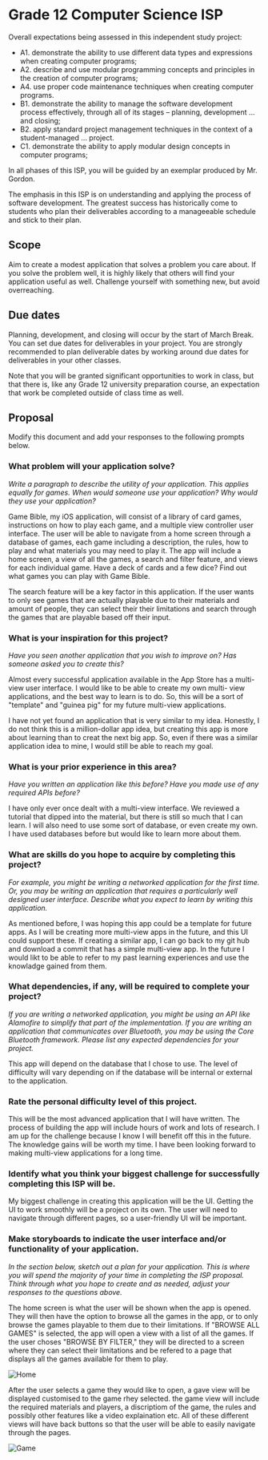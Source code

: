 # Grade 12 Computer Science ISP

Overall expectations being assessed in this independent study project:

* A1. 	demonstrate the ability to use different data types and expressions when creating computer programs;
* A2. 	describe and use modular programming concepts and principles in the creation of computer programs;
* A4. 	use proper code maintenance techniques when creating computer programs.
* B1. 	demonstrate the ability to manage the software development process effectively, through all of its stages – planning, development ... and closing;
* B2. 	apply standard project management techniques in the context of a student-managed ... project.
* C1. 	demonstrate the ability to apply modular design concepts in computer programs;

In all phases of this ISP, you will be guided by an exemplar produced by Mr. Gordon.

The emphasis in this ISP is on understanding and applying the process of software development. The greatest success has historically come to students who plan their deliverables according to a manageeable schedule and stick to their plan.

## Scope

Aim to create a modest application that solves a problem you care about. If you solve the problem well, it is highly likely that others will find your application useful as well. Challenge yourself with something new, but avoid overreaching.

## Due dates

Planning, development, and closing will occur by the start of March Break. You can set due dates for deliverables in your project. You are strongly recommended to plan deliverable dates by working around due dates for deliverables in your other classes.

Note that you will be granted significant opportunities to work in class, but that there is, like any Grade 12 university preparation course, an expectation that work be completed outside of class time as well.

## Proposal

Modify this document and add your responses to the following prompts below.

### What problem will your application solve?

*Write a paragraph to describe the utility of your application. This applies equally for games. When would someone use your application? Why would they use your application?*

Game Bible, my iOS application, will consist of a library of card games, instructions on how to play each game, and a multiple view controller user interface. The user will be able to navigate from a home screen through a database of games, each game including a description, the rules, how to play and what materials you may need to play it. The app will include a home screen, a view of all the games, a search and filter feature, and views for each individual game. Have a deck of cards and a few dice? Find out what games you can play with Game Bible.

The search feature will be a key factor in this application. If the user wants to only see games that are actually playable due to their materials and amount of people, they can select their their limitations and search through the games that are playable based off their input. 

### What is your inspiration for this project?

*Have you seen another application that you wish to improve on? Has someone asked you to create this?*

Almost every successful application available in the App Store has a multi-view user interface. I would like to be able to create my own multi- view applications, and the best way to learn is to do. So, this will be a sort of "template" and "guinea pig" for my future multi-view applications. 

I have not yet found an application that is very similar to my idea. Honestly, I do not think this is a million-dollar app idea, but creating this app is more about learning than to creat the next big app. So, even if there was a similar application idea to mine, I would still be able to reach my goal. 

### What is your prior experience in this area?

*Have you written an application like this before? Have you made use of any required APIs before?*

I have only ever once dealt with a multi-view interface. We reviewed a tutorial that dipped into the material, but there is still so much that I can learn. I will also need to use some sort of database, or even create my own. I have used databases before but would like to learn more about them. 

### What are skills do you hope to acquire by completing this project?

*For example, you might be writing a networked application for the first time. Or, you may be writing an application that requires a particularly well designed user interface. Describe what you expect to learn by writing this application.*

As mentioned before, I was hoping this app could be a template for future apps. As I will be creating more multi-view apps in the future, and this UI could support these. If creating a similar app, I can go back to my git hub and download a commit that has a simple multi-view app. In the future I would likt to be able to refer to my past learning experiences and use the knowladge gained from them. 

### What dependencies, if any, will be required to complete your project?

*If you are writing a networked application, you might be using an API like Alamofire to simplify that part of the implementation. If you are writing an application that communicates over Bluetooth, you may be using the Core Bluetooth framework. Please list any expected dependencies for your project.*

This app will depend on the database that I chose to use. The level of difficulty will vary depending on if the database will be internal or external to the application.


### Rate the personal difficulty level of this project.

This will be the most advanced application that I will have written. The process of building the app will include hours of work and lots of research. I am up for the challenge because I know I will benefit off this in the future. The knowledge gains will be worth my time. I have been looking forward to making multi-view applications for a long time. 


### Identify what you think your biggest challenge for successfully completing this ISP will be.

My biggest challenge in creating this application will be the UI. Getting the UI to work smoothly will be a project on its own. The user will need to navigate through different pages, so a user-friendly UI will be important. 


### Make storyboards to indicate the user interface and/or functionality of your application.

*In the section below, sketch out a plan for your application. This is where you will spend the majority of your time in completing the ISP proposal. Think through what you hope to create and as needed, adjust your responses to the questions above.*

The home screen is what the user will be shown when the app is opened. They will then have the option to browse all the games in the app, or to only browse the games playable to them due to their limitations. If "BROWSE ALL GAMES" is selected, the app will open a view with a list of all the games. If the user choses "BROWSE BY FILTER," they will be directed to a screen where they can select their limitations and be refered to a page that displays all the games available for them to play.

![Home](https://github.com/rsgc-jones-n/ics4u-isp-gamebible/blob/master/Game%20Bible/Home%20&%20Browse.png?raw=true)

After the user selects a game they would like to open, a gave view will be displayed customised to the game rhey selected. the game view will include the required materials and players, a discriptiom of the game, the rules and possibly other features like a video explaination etc. All of these different views will have back buttons so that the user will be able to easily navigate through the pages. 

![Game](https://github.com/rsgc-jones-n/ics4u-isp-gamebible/blob/master/Game%20Bible/Game.png?raw=true)
